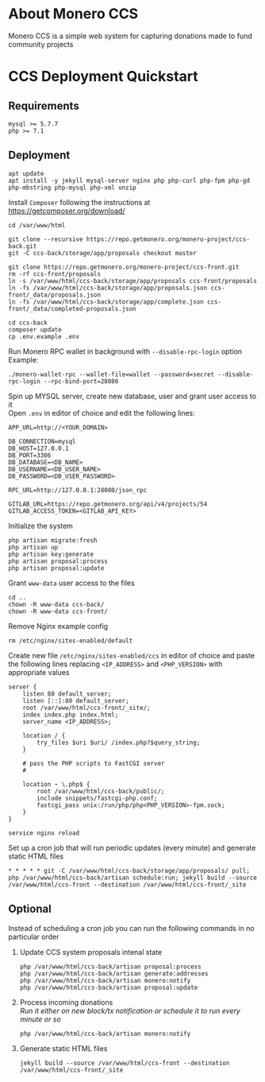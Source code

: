 
# About Monero CCS

Monero CCS is a simple web system for capturing donations made to fund community projects

# CCS Deployment Quickstart

## Requirements
```
mysql >= 5.7.7
php >= 7.1
```

## Deployment

```
apt update
apt install -y jekyll mysql-server nginx php php-curl php-fpm php-gd php-mbstring php-mysql php-xml unzip
```

Install `Composer` following the instructions at https://getcomposer.org/download/

```
cd /var/www/html

git clone --recursive https://repo.getmonero.org/monero-project/ccs-back.git
git -C ccs-back/storage/app/proposals checkout master

git clone https://repo.getmonero.org/monero-project/ccs-front.git
rm -rf ccs-front/proposals
ln -s /var/www/html/ccs-back/storage/app/proposals ccs-front/proposals
ln -fs /var/www/html/ccs-back/storage/app/proposals.json ccs-front/_data/proposals.json
ln -fs /var/www/html/ccs-back/storage/app/complete.json ccs-front/_data/completed-proposals.json

cd ccs-back
composer update
cp .env.example .env
```

Run Monero RPC wallet in background with `--disable-rpc-login` option
Example:
``` 
./monero-wallet-rpc --wallet-file=wallet --password=secret --disable-rpc-login --rpc-bind-port=28080
```

Spin up MYSQL server, create new database, user and grant user access to it  
Open `.env` in editor of choice and edit the following lines:
```
APP_URL=http://<YOUR_DOMAIN>

DB_CONNECTION=mysql
DB_HOST=127.0.0.1
DB_PORT=3306
DB_DATABASE=<DB_NAME>
DB_USERNAME=<DB_USER_NAME>
DB_PASSWORD=<DB_USER_PASSWORD>

RPC_URL=http://127.0.0.1:28080/json_rpc

GITLAB_URL=https://repo.getmonero.org/api/v4/projects/54
GITLAB_ACCESS_TOKEN=<GITLAB_API_KEY>
```

Initialize the system
```
php artisan migrate:fresh
php artisan up
php artisan key:generate
php artisan proposal:process
php artisan proposal:update
```

Grant `www-data` user access to the files
```
cd ..
chown -R www-data ccs-back/
chown -R www-data ccs-front/
```

Remove Nginx example config 
```
rm /etc/nginx/sites-enabled/default
```
Create new file `/etc/nginx/sites-enabled/ccs` in editor of choice and paste the following lines replacing `<IP_ADDRESS>` and `<PHP_VERSION>` with appropriate values

```
server {
    listen 80 default_server;
    listen [::]:80 default_server;
    root /var/www/html/ccs-front/_site/;
    index index.php index.html;
    server_name <IP_ADDRESS>;
    
    location / {
        try_files $uri $uri/ /index.php?$query_string;
    }
    
    # pass the PHP scripts to FastCGI server
    #
    
    location ~ \.php$ {
        root /var/www/html/ccs-back/public/;
        include snippets/fastcgi-php.conf;
        fastcgi_pass unix:/run/php/php<PHP_VERSION>-fpm.sock;
    }
}
```

```
service nginx reload
```

Set up a cron job that will run periodic updates (every minute) and generate static HTML files
```
* * * * * git -C /var/www/html/ccs-back/storage/app/proposals/ pull; php /var/www/html/ccs-back/artisan schedule:run; jekyll build --source /var/www/html/ccs-front --destination /var/www/html/ccs-front/_site
```

## Optional
Instead of scheduling a cron job you can run the following commands in no particular order
1. Update CCS system proposals intenal state
    ```
    php /var/www/html/ccs-back/artisan proposal:process
    php /var/www/html/ccs-back/artisan generate:addresses
    php /var/www/html/ccs-back/artisan monero:notify
    php /var/www/html/ccs-back/artisan proposal:update
    ```
3. Process incoming donations  
*Run it either on new block/tx notification or schedule it to run every minute or so*
    ```
    php /var/www/html/ccs-back/artisan monero:notify
    ```
2. Generate static HTML files
    ```
    jekyll build --source /var/www/html/ccs-front --destination /var/www/html/ccs-front/_site
    ```
